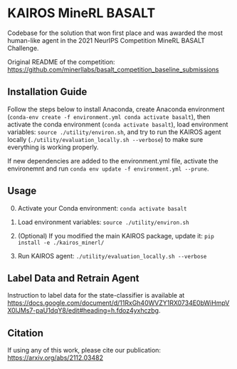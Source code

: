 # KAIROS MineRL BASALT

Codebase for the solution that won first place and was awarded the most human-like agent in the 2021 NeurIPS Competition MineRL BASALT Challenge.

Original README of the competition: https://github.com/minerllabs/basalt_competition_baseline_submissions

## Installation Guide

Follow the steps below to install Anaconda, create Anaconda environment (```conda-env create -f environment.yml conda activate basalt```), then activate the conda environment (```conda activate basalt```), load environment variables: ```source ./utility/environ.sh```, and try to run the KAIROS agent locally (```./utility/evaluation_locally.sh --verbose```) to make sure everything is working properly.

If new dependencies are added to the environment.yml file, activate the environemnt and run ```conda env update -f environment.yml --prune```.

## Usage

0. Activate your Conda environment: ```conda activate basalt```

1. Load environment variables: ```source ./utility/environ.sh```

2. (Optional) If you modified the main KAIROS package, update it: ```pip install -e ./kairos_minerl/```

3. Run KAIROS agent: ```./utility/evaluation_locally.sh --verbose```
 

## Label Data and Retrain Agent

Instruction to label data for the state-classifier is available at https://docs.google.com/document/d/11RxGh40WVZY1RX0734E0bWiHmpVX0lJMs7-paU1dqY8/edit#heading=h.fdoz4yxhczbg.

## Citation

If using any of this work, please cite our publication: https://arxiv.org/abs/2112.03482
